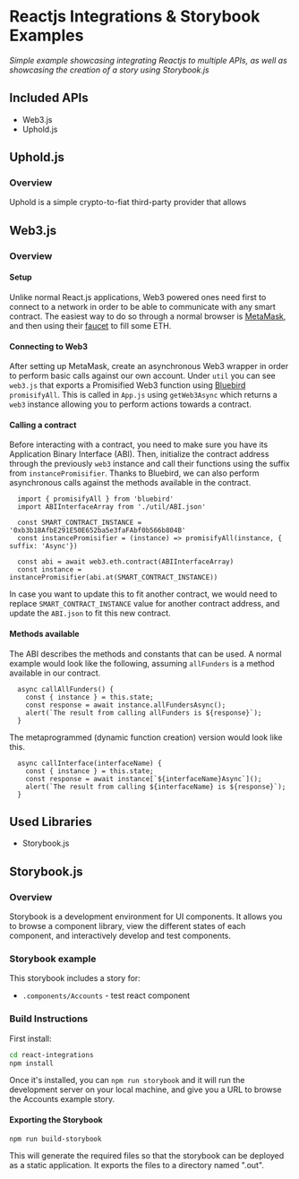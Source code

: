 # Reactjs Integrations & Storybook Examples

*Simple example showcasing integrating Reactjs to multiple APIs, as well as showcasing the creation of a story using Storybook.js*

## Included APIs

- Web3.js
- Uphold.js

## Uphold.js

### Overview

Uphold is a simple crypto-to-fiat third-party provider that allows 

## Web3.js

### Overview

#### Setup

Unlike normal React.js applications, Web3 powered ones need first to connect to a
network in order to be able to communicate with any smart contract. The easiest way
to do so through a normal browser is [MetaMask](https://metamask.io/), and then using
their [faucet](https://faucet.metamask.io) to fill some ETH.

#### Connecting to Web3

After setting up MetaMask, create an asynchronous Web3 wrapper in order to perform 
basic calls against our own account. Under `util` you can see `web3.js` that exports
a Promisified Web3 function using [Bluebird](http://bluebirdjs.com/docs/getting-started.html)
`promisifyAll`. This is called in `App.js` using `getWeb3Async` which returns a `web3`
instance allowing you to perform actions towards a contract.

#### Calling a contract

Before interacting with a contract, you need to make sure you have its Application Binary
Interface (ABI). Then, initialize the contract address through the previously `web3` instance
and call their functions using the suffix from `instancePromisifier`. Thanks to Bluebird,
we can also perform asynchronous calls against the methods available in the contract.

```
  import { promisifyAll } from 'bluebird'
  import ABIInterfaceArray from './util/ABI.json'
  
  const SMART_CONTRACT_INSTANCE = '0xb3b18AfbE291E50E652ba5e3faFAbf0b566b804B'
  const instancePromisifier = (instance) => promisifyAll(instance, { suffix: 'Async'})

  const abi = await web3.eth.contract(ABIInterfaceArray)
  const instance = instancePromisifier(abi.at(SMART_CONTRACT_INSTANCE))
```

In case you want to update this to fit another contract, we would need to replace 
`SMART_CONTRACT_INSTANCE` value for another contract address, and update the `ABI.json` to fit
this new contract.

#### Methods available

The ABI describes the methods and constants that can be used. A normal example
would look like the following, assuming `allFunders` is a method available in our
contract.

```
  async callAllFunders() {
    const { instance } = this.state;
    const response = await instance.allFundersAsync();
    alert(`The result from calling allFunders is ${response}`);
  }
```

The metaprogrammed (dynamic function creation) version would look like this.

```
  async callInterface(interfaceName) {
    const { instance } = this.state;
    const response = await instance[`${interfaceName}Async`]();
    alert(`The result from calling ${interfaceName} is ${response}`);
  }
```

## Used Libraries

- Storybook.js

## Storybook.js

### Overview

Storybook is a development environment for UI components. It allows you to browse a component library, view the different states of each component, and interactively develop and test components.

### Storybook example

This storybook includes a story for:

- `.components/Accounts` - test react component

### Build Instructions

First install:

```sh
cd react-integrations
npm install
```

Once it's installed, you can `npm run storybook` and it will run the development server on your local machine, and give you a URL to browse the Accounts example story.

#### Exporting the Storybook

```sh
npm run build-storybook
```

This will generate the required files so that the storybook can be deployed as a static application. It exports the files to a directory named ".out".